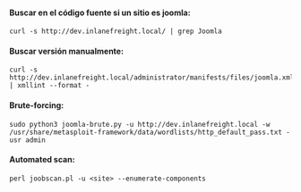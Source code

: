 #### Buscar en el código fuente si un sitio es joomla:

    curl -s http://dev.inlanefreight.local/ | grep Joomla

#### Buscar versión manualmente:

    curl -s http://dev.inlanefreight.local/administrator/manifests/files/joomla.xml | xmllint --format -

#### Brute-forcing:

    sudo python3 joomla-brute.py -u http://dev.inlanefreight.local -w /usr/share/metasploit-framework/data/wordlists/http_default_pass.txt -usr admin

#### Automated scan:

    perl joobscan.pl -u <site> --enumerate-components 
    
